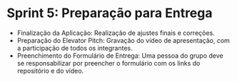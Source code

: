 # Sprint 5: Preparação para Entrega

- Finalização da Aplicação: Realização de ajustes finais e correções.
- Preparação do Elevator Pitch: Gravação do vídeo de apresentação, com a participação de todos os integrantes.
- Preenchimento do Formulário de Entrega: Uma pessoa do grupo deve se responsabilizar por preencher o formulário com os links do repositório e do vídeo.
